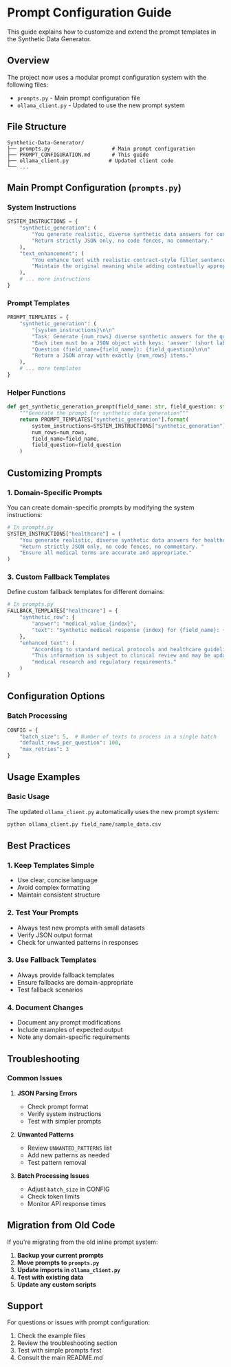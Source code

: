 # Prompt Configuration Guide

This guide explains how to customize and extend the prompt templates in the Synthetic Data Generator.

## Overview

The project now uses a modular prompt configuration system with the following files:

- `prompts.py` - Main prompt configuration file
- `ollama_client.py` - Updated to use the new prompt system

## File Structure

```
Synthetic-Data-Generator/
├── prompts.py                    # Main prompt configuration
├── PROMPT_CONFIGURATION.md       # This guide
├── ollama_client.py             # Updated client code
└── ...
```

## Main Prompt Configuration (`prompts.py`)

### System Instructions

```python
SYSTEM_INSTRUCTIONS = {
    "synthetic_generation": (
        "You generate realistic, diverse synthetic data answers for contract-like or enterprise datasets. "
        "Return strictly JSON only, no code fences, no commentary."
    ),
    "text_enhancement": (
        "You enhance text with realistic contract-style filler sentences. "
        "Maintain the original meaning while adding contextually appropriate content."
    ),
    # ... more instructions
}
```

### Prompt Templates

```python
PROMPT_TEMPLATES = {
    "synthetic_generation": (
        "{system_instructions}\n\n"
        "Task: Generate {num_rows} diverse synthetic answers for the question below.\n"
        "Each item must be a JSON object with keys: 'answer' (short label) and 'text' (1-2 sentence description).\n"
        "Question (field_name={field_name}): {field_question}\n\n"
        "Return a JSON array with exactly {num_rows} items."
    ),
    # ... more templates
}
```

### Helper Functions

```python
def get_synthetic_generation_prompt(field_name: str, field_question: str, num_rows: int) -> str:
    """Generate the prompt for synthetic data generation"""
    return PROMPT_TEMPLATES["synthetic_generation"].format(
        system_instructions=SYSTEM_INSTRUCTIONS["synthetic_generation"],
        num_rows=num_rows,
        field_name=field_name,
        field_question=field_question
    )
```

## Customizing Prompts

### 1. Domain-Specific Prompts

You can create domain-specific prompts by modifying the system instructions:

```python
# In prompts.py
SYSTEM_INSTRUCTIONS["healthcare"] = (
    "You generate realistic, diverse synthetic data answers for healthcare and medical datasets. "
    "Return strictly JSON only, no code fences, no commentary. "
    "Ensure all medical terms are accurate and appropriate."
)
```



### 3. Custom Fallback Templates

Define custom fallback templates for different domains:

```python
# In prompts.py
FALLBACK_TEMPLATES["healthcare"] = {
    "synthetic_row": {
        "answer": "medical_value_{index}",
        "text": "Synthetic medical response {index} for {field_name}: {field_question}"
    },
    "enhanced_text": (
        "According to standard medical protocols and healthcare guidelines, {original_text}. "
        "This information is subject to clinical review and may be updated based on the latest "
        "medical research and regulatory requirements."
    )
}
```

## Configuration Options

### Batch Processing

```python
CONFIG = {
    "batch_size": 5,  # Number of texts to process in a single batch
    "default_rows_per_question": 100,
    "max_retries": 3
}
```



## Usage Examples

### Basic Usage

The updated `ollama_client.py` automatically uses the new prompt system:

```bash
python ollama_client.py field_name/sample_data.csv
```





## Best Practices

### 1. Keep Templates Simple

- Use clear, concise language
- Avoid complex formatting
- Maintain consistent structure

### 2. Test Your Prompts

- Always test new prompts with small datasets
- Verify JSON output format
- Check for unwanted patterns in responses

### 3. Use Fallback Templates

- Always provide fallback templates
- Ensure fallbacks are domain-appropriate
- Test fallback scenarios

### 4. Document Changes

- Document any prompt modifications
- Include examples of expected output
- Note any domain-specific requirements

## Troubleshooting

### Common Issues

1. **JSON Parsing Errors**
   - Check prompt format
   - Verify system instructions
   - Test with simpler prompts

2. **Unwanted Patterns**
   - Review `UNWANTED_PATTERNS` list
   - Add new patterns as needed
   - Test pattern removal

3. **Batch Processing Issues**
   - Adjust `batch_size` in CONFIG
   - Check token limits
   - Monitor API response times



## Migration from Old Code

If you're migrating from the old inline prompt system:

1. **Backup your current prompts**
2. **Move prompts to `prompts.py`**
3. **Update imports in `ollama_client.py`**
4. **Test with existing data**
5. **Update any custom scripts**



## Support

For questions or issues with prompt configuration:

1. Check the example files
2. Review the troubleshooting section
3. Test with simple prompts first
4. Consult the main README.md
